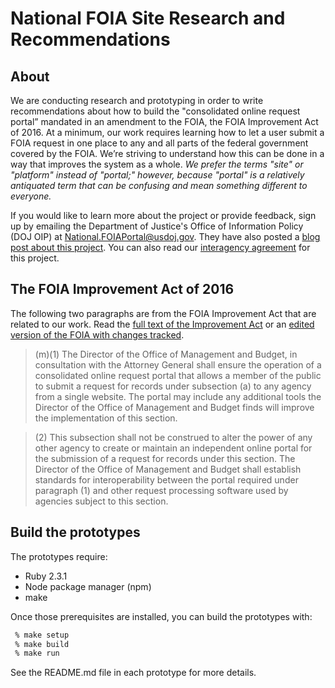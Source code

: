 # National FOIA Site Research and Recommendations

## About

We are conducting research and prototyping in order to write recommendations about how to build the "consolidated online request portal” mandated in an amendment to the FOIA, the FOIA Improvement Act of 2016. At a minimum, our work requires learning how to let a user submit a FOIA request in one place to any and all parts of the federal government covered by the FOIA. We’re striving to understand how this can be done in a way that improves the system as a whole. _We prefer the terms "site" or "platform" instead of "portal;" however, because "portal" is a relatively antiquated term that can be confusing and mean something different to everyone._

If you would like to learn more about the project or provide feedback, sign up by emailing the Department of Justice's Office of Information Policy (DOJ OIP) at [National.FOIAPortal@usdoj.gov](mailto:National.FOIAPortal@usdoj.gov). They have also posted a [blog post about this project](https://www.justice.gov/oip/blog/oip-seeks-your-participation-development-national-foia-portal). You can also read our [interagency agreement](./interagency-agreement.md) for this project.

## The FOIA Improvement Act of 2016

The following two paragraphs are from the FOIA Improvement Act that are related to our work. Read the [full text of the Improvement Act](https://www.congress.gov/114/bills/s337/BILLS-114s337enr.xml) or an [edited version of the FOIA with changes tracked](https://www.justice.gov/oip/freedom-information-act-5-usc-552).

> (m)(1) The Director of the Office of Management and Budget, in consultation with the Attorney General shall ensure the operation of a consolidated online request portal that allows a member of the public to submit a request for records under subsection (a) to any agency from a single website. The portal may include any additional tools the Director of the Office of Management and Budget finds will improve the implementation of this section.

> (2) This subsection shall not be construed to alter the power of any other agency to create or maintain an independent online portal for the submission of a request for records under this section. The Director of the Office of Management and Budget shall establish standards for interoperability between the portal required under paragraph (1) and other request processing software used by agencies subject to this section.

## Build the prototypes

The prototypes require:

* Ruby 2.3.1
* Node package manager (npm)
* make

Once those prerequisites are installed, you can build the prototypes with:

```bash
 % make setup
 % make build
 % make run
```

See the README.md file in each prototype for more details.
